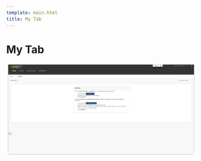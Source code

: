 ```yaml
---
template: main.html
title: My Tab
---
```


<!--

Makrdown Syntax: https://www.markdownguide.org/basic-syntax

Edit things below this point.
Make sure to keep heading for each section and do not make big blocks of text.

-->

# My Tab

<!-- Use this image as needed -->
![Blackboard Collaborate Image](../img/assets/blackboard/mytab.png)
